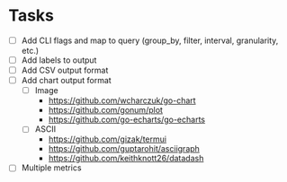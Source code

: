 # Tasks
* [ ] Add CLI flags and map to query (group_by, filter, interval, granularity, etc.)
* [ ] Add labels to output
* [ ] Add CSV output format
* [ ] Add chart output format
  * [ ] Image
    * https://github.com/wcharczuk/go-chart
    * https://github.com/gonum/plot
    * https://github.com/go-echarts/go-echarts
  * [ ] ASCII
    * https://github.com/gizak/termui
    * https://github.com/guptarohit/asciigraph
    * https://github.com/keithknott26/datadash
* [ ] Multiple metrics    
